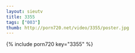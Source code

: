 ```yaml
--- 
layout: sieutv
title: 3355
tags: ["003"]
thumb: http://porn720.net/video/3355/poster.jpg
---
```

{% include porn720 key="3355" %} 
